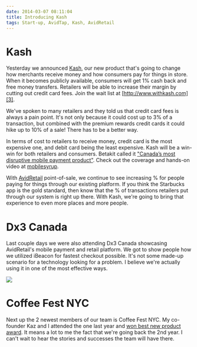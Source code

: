 ```yaml
---
date: 2014-03-07 08:11:04
title: Introducing Kash
tags: Start-up, AvidTap, Kash, AvidRetail
---
```

# Kash

Yesterday we announced [Kash][1], our new product that's going to change how
merchants receive money and how consumers pay for things in store. When it
becomes publicly available, consumers will get 1% cash back and free money
transfers. Retailers will be able to increase their margin by cutting out credit
card fees. Join the wait list at [http://www.withkash.com][3].

We've spoken to many retailers and they told us that credit card fees is always
a pain point. It's not only because it could cost up to 3% of a transaction, but
combined with the premium rewards credit cards it could hike up to 10%
of a sale! There has to be a better way.

In terms of cost to retailers to receive money, credit card is the most
expensive one, and debit card being the least expensive. Kash will be a win-win for
both retailers and consumers. Betakit called it ["Canada’s most disruptive mobile
payment product"][2]. Check out the coverage and hands-on video at
[mobilesyrup][4].

With [AvidRetail][5] point-of-sale, we continue to see increasing % for people
paying for things through our existing platform. If you think the Starbucks app
is the gold standard, then know that the % of transactions retailers put through
our system is right up there. With Kash, we're going to bring that experience to
even more places and more people.


# Dx3 Canada

Last couple days we were also attending Dx3 Canada showcasing AvidRetail's
mobile payment and retail platform. We got to show people how we utilized
iBeacon for fastest checkout possible. It's not some made-up scenario for a
technology looking for a problem. I believe we're actually using it in one of
the most effective ways.

[![][7]][7]


# Coffee Fest NYC

Next up the 2 newest members of our team is Coffee Fest NYC. My co-founder Kaz
and I attended the one last year and [won best new product award][6]. It means a
lot to me the fact that we're going back the 2nd year. I can't wait to hear the
stories and successes the team will have there.

  [1]: http://www.newswire.ca/en/story/1317917/canadian-company-reinvents-payments-withkash
  [2]: http://www.betakit.com/withkash-is-the-hashtag-to-launch-canadas-most-disruptive-mobile-payment-product/
  [3]: http://www.withkash.com
  [4]: http://mobilesyrup.com/2014/03/06/avidretails-kash-looks-to-replace-cards-and-cash-by-bypassing-the-payment-middleman/
  [5]: http://www.avidretail.com
  [6]: /2013/03/13/coffeefest-crfa/
  [7]: https://media.dannysu.com/coffeefest.jpg
